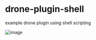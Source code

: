 # drone-plugin-shell

example drone plugin using shell scripting

![image](https://user-images.githubusercontent.com/7338312/210391666-6f24a71d-6d6d-4997-aa9b-0893d458e8c9.png)
